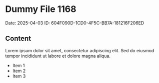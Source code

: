# Dummy File 1168

Date: 2025-04-03
ID: 604F090D-1CD0-4F5C-BB7A-181216F206ED

## Content

Lorem ipsum dolor sit amet, consectetur adipiscing elit.
Sed do eiusmod tempor incididunt ut labore et dolore magna aliqua.

* Item 1
* Item 2
* Item 3
